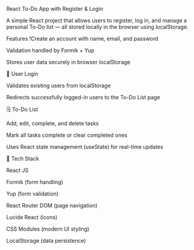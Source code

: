 React To-Do App with Register & Login

A simple React project that allows users to register, log in, and manage a personal To-Do list — all stored locally in the browser using localStorage.

 Features
!Create an account with name, email, and password

Validation handled by Formik + Yup

Stores user data securely in browser localStorage

🔐 User Login

Validates existing users from localStorage

Redirects successfully logged-in users to the To-Do List page

🗒️ To-Do List

Add, edit, complete, and delete tasks

Mark all tasks complete or clear completed ones

Uses React state management (useState) for real-time updates

🧩 Tech Stack

React JS

Formik (form handling)

Yup (form validation)

React Router DOM (page navigation)

Lucide React (icons)

CSS Modules (modern UI styling)

LocalStorage (data persistence)